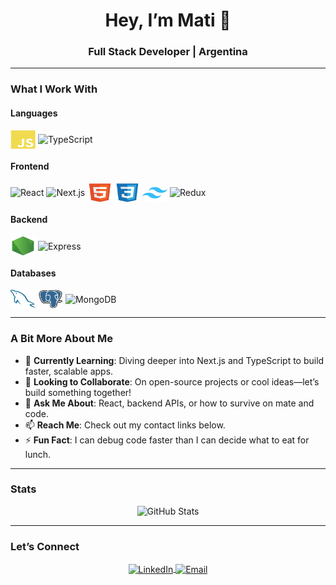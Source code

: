 <h1 align="center">Hey, I’m Mati 👋</h1>
<h3 align="center">Full Stack Developer | Argentina</h3>

---

### What I Work With

#### Languages
<div>
  <img align="center" title="JavaScript" alt="Js" height="30" width="40" src="https://raw.githubusercontent.com/devicons/devicon/master/icons/javascript/javascript-plain.svg">
  <img align="center" title="TypeScript" alt="TypeScript" height="30" width="40" src="https://cdn.jsdelivr.net/gh/devicons/devicon/icons/typescript/typescript-original.svg" />
</div>

#### Frontend
<div>
  <img align="center" title="React" alt="React" height="30" width="40" src="https://cdn.jsdelivr.net/gh/devicons/devicon/icons/react/react-original.svg">
  <img align="center" title="Next.js" alt="Next.js" height="30" width="40" src="https://cdn.jsdelivr.net/gh/devicons/devicon/icons/nextjs/nextjs-original.svg">
  <img align="center" title="HTML5" alt="HTML" height="30" width="40" src="https://raw.githubusercontent.com/devicons/devicon/master/icons/html5/html5-original.svg">
  <img align="center" title="CSS3" alt="CSS" height="30" width="40" src="https://raw.githubusercontent.com/devicons/devicon/master/icons/css3/css3-original.svg">
  <img align="center" title="Tailwind CSS" alt="Tailwind CSS" height="30" width="40"  src="https://raw.githubusercontent.com/devicons/devicon/master/icons/tailwindcss/tailwindcss-plain.svg" />
  <img align="center" title="Redux" alt="Redux" height="30" width="40" src="https://cdn.jsdelivr.net/gh/devicons/devicon/icons/redux/redux-original.svg" />
</div>

#### Backend
<div>
  <img align="center" title="Node.js" alt="Node.js" height="30" width="40" src="https://raw.githubusercontent.com/devicons/devicon/master/icons/nodejs/nodejs-original.svg">
  <img align="center" title="Express" alt="Express" height="30" width="40" src="https://cdn.jsdelivr.net/gh/devicons/devicon/icons/express/express-original.svg">
</div>

#### Databases
<div>
  <img align="center" title="MySQL" alt="MySQL" height="30" width="40" src="https://raw.githubusercontent.com/devicons/devicon/master/icons/mysql/mysql-original.svg">
  <img align="center" title="PostgreSQL" alt="PostgreSQL" height="30" width="40" src="https://raw.githubusercontent.com/devicons/devicon/master/icons/postgresql/postgresql-original.svg">
  <img align="center" title="MongoDB" alt="MongoDB" height="30" width="40" src="https://cdn.jsdelivr.net/gh/devicons/devicon/icons/mongodb/mongodb-original.svg">
</div>

---

### A Bit More About Me
- 🌱 **Currently Learning**: Diving deeper into Next.js and TypeScript to build faster, scalable apps.
- 👯 **Looking to Collaborate**: On open-source projects or cool ideas—let’s build something together!
- 💬 **Ask Me About**: React, backend APIs, or how to survive on mate and code.
- 📫 **Reach Me**: Check out my contact links below.
- ⚡ **Fun Fact**: I can debug code faster than I can decide what to eat for lunch.

---

### Stats
<p align="center">
  <img src="https://github-readme-stats.vercel.app/api?username=teyuu&show_icons=true&theme=gotham" alt="GitHub Stats" />
</p>

---

### Let’s Connect
<div align="center">
  <a href="https://www.linkedin.com/in/matias-tellini-12a705232/">
    <img align="center" alt="LinkedIn" width="24px" src="https://raw.githubusercontent.com/peterthehan/peterthehan/master/assets/linkedin.svg" />
  </a>
  <a href="mailto:tellini.matias@gmail.com">
    <img align="center" alt="Email" width="24px" src="https://upload.wikimedia.org/wikipedia/commons/thumb/7/7e/Gmail_icon_%282020%29.svg/768px-Gmail_icon_%282020%29.svg.png" />
  </a>
</div>
